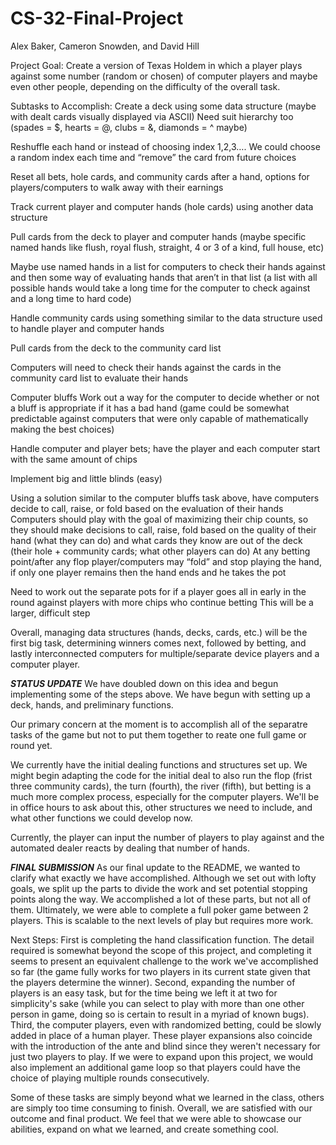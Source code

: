 # CS-32-Final-Project
Alex Baker, Cameron Snowden, and David Hill



Project Goal:
Create a version of Texas Holdem in which a player plays against some number (random or chosen) of computer players and maybe even other people, depending on the difficulty of the overall task.

Subtasks to Accomplish:
Create a deck using some data structure (maybe with dealt cards visually displayed via ASCII)
Need suit hierarchy too (spades = $, hearts = @, clubs = &, diamonds = ^ maybe)

Reshuffle each hand or instead of choosing index 1,2,3…. We could choose a random index each time and “remove” the card from future choices

Reset all bets, hole cards, and community cards after a hand, options for players/computers to walk away with their earnings

Track current player and computer hands (hole cards) using another data structure

Pull cards from the deck to player and computer hands
(maybe specific named hands like flush, royal flush, straight, 4 or 3 of a kind, full house, etc)

Maybe use named hands in a list for computers to check their hands against and then some way of evaluating hands that aren’t in that list (a list with all possible hands would take a long time for the computer to check against and a long time to hard code)

Handle community cards using something similar to the data structure used to handle player and computer hands

Pull cards from the deck to the community card list

Computers will need to check their hands against the cards in the community card list to evaluate their hands

Computer bluffs
Work out a way for the computer to decide whether or not a bluff is appropriate if it has a bad hand (game could be somewhat predictable against computers that were only capable of mathematically making the best choices)

Handle computer and player bets; have the player and each computer start with the same amount of chips

Implement big and little blinds (easy)

Using a solution similar to the computer bluffs task above, have computers decide to call, raise, or fold based on the evaluation of their hands
Computers should play with the goal of maximizing their chip counts, so they should make decisions to call, raise, fold based on the quality of their hand (what they can do) and what cards they know are out of the deck (their hole + community cards; what other players can do)
At any betting point/after any flop player/computers may “fold” and stop playing the hand, if only one player remains then the hand ends and he takes the pot

Need to work out the separate pots for if a player goes all in early in the round against players with more chips who continue betting
This will be a larger, difficult step

Overall, managing data structures (hands, decks, cards, etc.) will be the first big task, determining winners comes next, followed by betting, and lastly interconnected computers for multiple/separate device players and a computer player.




***STATUS UPDATE***
We have doubled down on this idea and begun implementing some of the steps above. 
We have begun with setting up a deck, hands, and preliminary functions.

Our primary concern at the moment is to accomplish all of the separatre tasks of the game but not to put them together to reate one full game or round yet. 

We currently have the initial dealing functions and structures set up. We might begin adapting the code for the initial deal to also run the flop (frist three community cards), the turn (fourth), the river (fifth), but betting is a much more complex process, especially for the computer players. We'll be in office hours to ask about this, other structures we need to include, and what other functions we could develop now.

Currently, the player can input the number of players to play against and the automated dealer reacts by dealing that number of hands.



***FINAL SUBMISSION***
As our final update to the README, we wanted to clarify what exactly we have accomplished. Although we set out with lofty goals, we split up the parts to divide the work and set potential stopping points along the way. We accomplished a lot of these parts, but not all of them. Ultimately, we were able to complete a full poker game between 2 players. This is scalable to the next levels of play but requires more work.

Next Steps: First is completing the hand classification function. The detail required is somewhat beyond the scope of this project, and completing it seems to present an equivalent challenge to the work we've accomplished so far (the game fully works for two players in its current state given that the players determine the winner). Second, expanding the number of players is an easy task, but for the time being we left it at two for simplicity's sake (while you can select to play with more than one other person in game, doing so is certain to result in a myriad of known bugs). Third, the computer players, even with randomized betting, could be slowly added in place of a human player. These player expansions also coincide with the introduction of the ante and blind since they weren't necessary for just two players to play. If we were to expand upon this project, we would also implement an additional game loop so that players could have the choice of playing multiple rounds consecutively.

Some of these tasks are simply beyond what we learned in the class, others are simply too time consuming to finish. Overall, we are satisfied with our outcome and final product. We feel that we were able to showcase our abilities, expand on what we learned, and create something cool.

